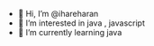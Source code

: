 - 👋 Hi, I’m @ihareharan
- 👀 I’m interested in java , javascript 
- 🌱 I’m currently learning java


<!---
ihareharan/ihareharan is a ✨ special ✨ repository because its `README.md` (this file) appears on your GitHub profile.
You can click the Preview link to take a look at your changes.
--->
